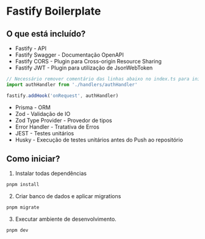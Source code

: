 # Fastify Boilerplate

## O que está incluído?

- Fastify - API
- Fastify Swagger - Documentação OpenAPI
- Fastify CORS - Plugin para Cross-origin Resource Sharing
- Fastify JWT - Plugin para utilização de JsonWebToken

```ts
// Necessário remover comentário das linhas abaixo no index.ts para iniciar a verificação.
import authHandler from './handlers/authHandler'

fastify.addHook('onRequest', authHandler)
```

- Prisma - ORM
- Zod - Validação de IO
- Zod Type Provider - Provedor de tipos
- Error Handler - Tratativa de Erros
- JEST - Testes unitários
- Husky - Execução de testes unitários antes do Push ao repositório

## Como iniciar?

1. Instalar todas dependências

```bash
pnpm install
```

2. Criar banco de dados e aplicar migrations

```bash
pnpm migrate
```

3. Executar ambiente de desenvolvimento.

```bash
pnpm dev
```
